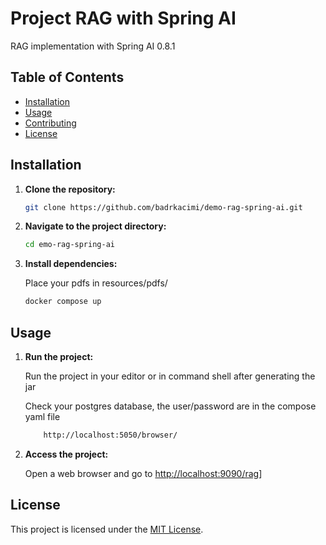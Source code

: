 # Project RAG with Spring AI

RAG implementation with Spring AI 0.8.1

## Table of Contents

- [Installation](#installation)
- [Usage](#usage)
- [Contributing](#contributing)
- [License](#license)

## Installation

1. **Clone the repository:**

    ```bash
    git clone https://github.com/badrkacimi/demo-rag-spring-ai.git
    ```

2. **Navigate to the project directory:**

    ```bash
    cd emo-rag-spring-ai
    ```

3. **Install dependencies:**

   Place your pdfs in resources/pdfs/

    ```bash
    docker compose up
    ```

## Usage

1. **Run the project:**

   Run the project in your editor or in command shell after generating the jar

   Check your postgres database, the user/password are in the compose yaml file
    ```bash
        http://localhost:5050/browser/
    ```

1. **Access the project:**

   Open a web browser and go to [http://localhost:9090/rag](http://localhost:9090/rag)]

## License

This project is licensed under the [MIT License](LICENSE).
